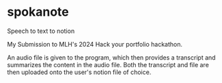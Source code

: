 # spokanote
Speech to text to notion

My Submission to MLH's 2024 Hack your portfolio hackathon. 

An audio file is given to the program, which then provides a transcript and summarizes the content in the audio file. Both the transcript and file are then uploaded onto the user's notion file of choice. 

